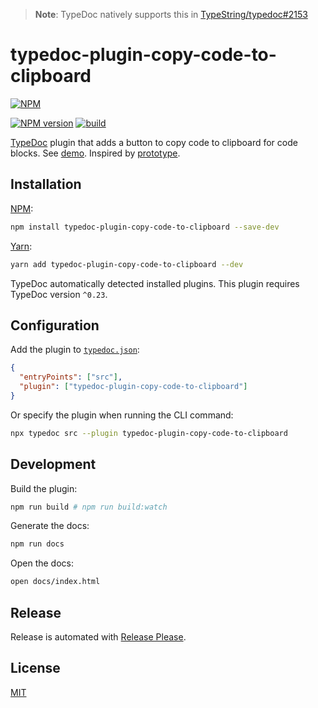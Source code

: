 > **Note**: TypeDoc natively supports this in [TypeString/typedoc#2153](https://github.com/TypeStrong/typedoc/issues/2153)

# typedoc-plugin-copy-code-to-clipboard

[![NPM](https://nodei.co/npm/typedoc-plugin-copy-code-to-clipboard.png)](https://nodei.co/npm/typedoc-plugin-copy-code-to-clipboard/)

[![NPM version](https://img.shields.io/npm/v/typedoc-plugin-copy-code-to-clipboard.svg)](https://www.npmjs.com/package/typedoc-plugin-copy-code-to-clipboard)
[![build](https://github.com/remarkablemark/typedoc-plugin-copy-code-to-clipboard/actions/workflows/build.yml/badge.svg)](https://github.com/remarkablemark/typedoc-plugin-copy-code-to-clipboard/actions/workflows/build.yml)

[TypeDoc](https://github.com/TypeStrong/typedoc) plugin that adds a button to copy code to clipboard for code blocks. See [demo](https://b.remarkabl.org/typedoc-plugin-copy-code-to-clipboard). Inspired by [prototype](https://replit.com/@remarkablemark/Copy-code-to-clipboard).

## Installation

[NPM](https://www.npmjs.com/package/typedoc-plugin-copy-code-to-clipboard):

```sh
npm install typedoc-plugin-copy-code-to-clipboard --save-dev
```

[Yarn](https://yarnpkg.com/package/typedoc-plugin-copy-code-to-clipboard):

```sh
yarn add typedoc-plugin-copy-code-to-clipboard --dev
```

TypeDoc automatically detected installed plugins. This plugin requires TypeDoc version `^0.23`.

## Configuration

Add the plugin to [`typedoc.json`](https://typedoc.org/guides/options/):

```json
{
  "entryPoints": ["src"],
  "plugin": ["typedoc-plugin-copy-code-to-clipboard"]
}
```

Or specify the plugin when running the CLI command:

```sh
npx typedoc src --plugin typedoc-plugin-copy-code-to-clipboard
```

## Development

Build the plugin:

```sh
npm run build # npm run build:watch
```

Generate the docs:

```sh
npm run docs
```

Open the docs:

```sh
open docs/index.html
```

## Release

Release is automated with [Release Please](https://github.com/googleapis/release-please).

## License

[MIT](https://github.com/remarkablemark/typedoc-plugin-copy-code-to-clipboard/blob/master/LICENSE)
